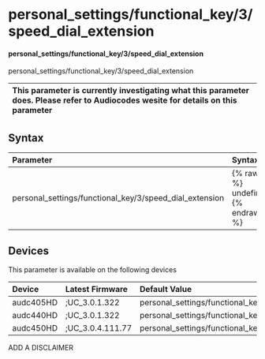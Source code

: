 ﻿---
description: personal_settings/functional_key/3/speed_dial_extension
search: false
---

# personal_settings/functional_key/3/speed_dial_extension

#### personal_settings/functional_key/3/speed_dial_extension

personal_settings/functional_key/3/speed_dial_extension


| This parameter is currently investigating what this parameter does. Please refer to Audiocodes wesite for details on this parameter | 
| :--- |

## Syntax
| Parameter | Syntax |
| :--- | :--- |
|personal_settings/functional_key/3/speed_dial_extension | {% raw %} undefined {% endraw %}|

## Devices
This parameter is available on the following devices

| Device | Latest Firmware | Default Value |
|:---|:---|:---|
| audc405HD | ;UC_3.0.1.322 | personal_settings/functional_key/3/speed_dial_extension= 
| audc440HD | ;UC_3.0.1.322 | personal_settings/functional_key/3/speed_dial_extension= 
| audc450HD | ;UC_3.0.4.111.77 | personal_settings/functional_key/3/speed_dial_extension= 

ADD A DISCLAIMER
